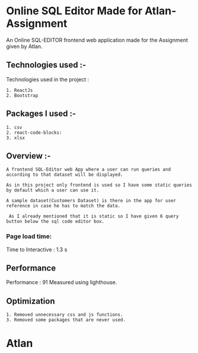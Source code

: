 # Online SQL Editor Made for Atlan-Assignment

An Online SQL-EDITOR frontend web application made for the Assignment given by Atlan. 

## Technologies used :-

Technologies used in the project :

    1. ReactJs
    2. Bootstrap

## Packages I used :-

    1. csv
    2. react-code-blocks:
    3. xlsx

## Overview :-

    A frontend SQL-Editor web App where a user can run queries and according to that dataset will be displayed. 
    
    As in this project only frontend is used so I have some static queries by default which a user can use it.
    
    A sample dataset(Customers Dataset) is there in the app for user reference in case he has to match the data.

     As I already mentioned that it is static so I have given 6 query button below the sql code editor box.  


### Page load time: 

Time to Interactive : 1.3 s

## Performance

Performance : 91
Measured using lighthouse.

## Optimization

    1. Removed unnecessary css and js functions.
    3. Removed some packages that are never used.

# Atlan
